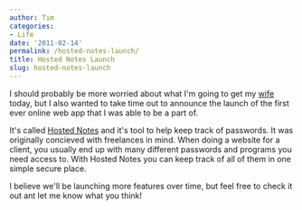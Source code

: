 ```yaml
---
author: Tim
categories:
- Life
date: '2011-02-14'
permalink: /hosted-notes-launch/
title: Hosted Notes Launch
slug: hosted-notes-launch
---
```


I should probably be more worried about what I'm going to get my [wife][1] today, but I also wanted to take time out to announce the launch of the first ever online web app that I was able to be a part of.

It's called [Hosted Notes][2] and it's tool to help keep track of passwords. It was originally concieved with freelances in mind. When doing a website for a client, you usually end up with many different passwords and programs you need access to. With Hosted Notes you can keep track of all of them in one simple secure place.

I believe we'll be launching more features over time, but feel free to check it out ant let me know what you think!

 [1]: http://stephwhitacre.com/
 [2]: http://hostednotes.com
 